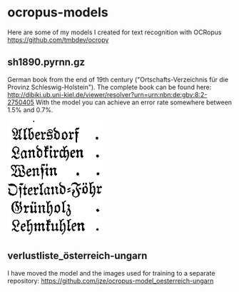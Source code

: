 # ocropus-models
Here are some of my models I created for text recognition with OCRopus https://github.com/tmbdev/ocropy

## sh1890.pyrnn.gz
German book from the end of 19th century ("Ortschafts-Verzeichnis für die Provinz Schleswig-Holstein"). The complete book can be found here: http://dibiki.ub.uni-kiel.de/viewer/resolver?urn=urn:nbn:de:gbv:8:2-2750405 With the model you can achieve an error rate somewhere between 1.5% and 0.7%. 

![font example for sh1890](images/sh1890.png)

## verlustliste_österreich-ungarn
I have moved the model and the images used for training to a separate repository:  https://github.com/jze/ocropus-model_oesterreich-ungarn

